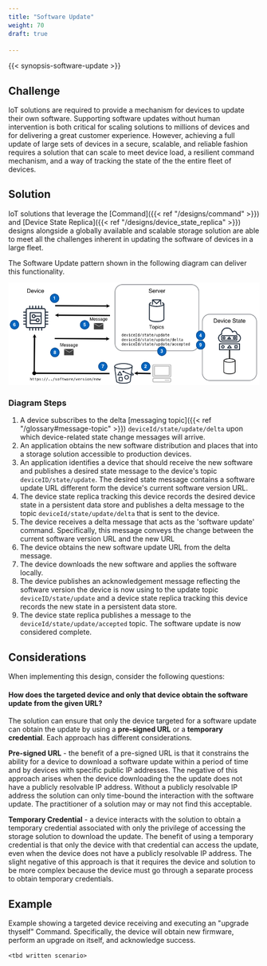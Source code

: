 ```yaml
---
title: "Software Update"
weight: 70
draft: true

---
```


{{< synopsis-software-update >}}
<!--more-->

## Challenge
IoT solutions are required to provide a mechanism for devices to update their own software. Supporting software updates without human intervention is both critical for scaling solutions to millions of devices and for delivering a great customer experience. However, achieving a full update of large sets of devices in a secure, scalable, and reliable fashion requires a solution that can scale to meet device load, a resilient command mechanism, and a way of tracking the state of the the entire fleet of devices. 

## Solution
IoT solutions that leverage the [Command]({{< ref "/designs/command" >}}) and [Device State Replica]({{< ref "/designs/device_state_replica" >}}) designs alongside a globally available and scalable storage solution are able to meet all the challenges inherent in updating the software of devices in a large fleet. 

The Software Update pattern shown in the following diagram can deliver this functionality. 

![Software Update](software-update.png)

### Diagram Steps
1. A device subscribes to the delta [messaging topic]({{< ref "/glossary#message-topic" >}}) `deviceId/state/update/delta` upon which device-related state change messages will arrive.
2. An application obtains the new software distribution and places that into a storage solution accessible to production devices. 
3. An application identifies a device that should receive the new software and publishes a desired state message to the device's topic `deviceID/state/update`. The desired state message contains a software update URL different form the device's current software version URL.
4. The device state replica tracking this device records the desired device state in a persistent data store and publishes a delta message to the topic `deviceId/state/update/delta` that is sent to the device.
5. The device receives a delta message that acts as the 'software update' command. Specifically, this message conveys the change between the current software version URL and the new URL
6. The device obtains the new software update URL from the delta message.
7. The device downloads the new software and applies the software locally.
8. The device publishes an acknowledgement message reflecting the software version the device is now using to the update topic `deviceID/state/update` and a device state replica tracking this device records the new state in a persistent data store. 
9. The device state replica publishes a message to the `deviceId/state/update/accepted` topic. The software update is now considered complete.

## Considerations
When implementing this design, consider the following questions:

#### How does the targeted device and only that device obtain the software update from the given URL?  
The solution can ensure that only the device targeted for a software update can obtain the update by using a **pre-signed URL** or a **temporary credential**. Each approach has different considerations. 

**Pre-signed URL** - the benefit of a pre-signed URL is that it constrains the ability for a device to download a software update within a period of time and by devices with specific public IP addresses. The negative of this approach arises when the device downloading the the update does not have a publicly resolvable IP address. Without a publicly resolvable IP address the solution can only time-bound the interaction with the software update. The practitioner of a solution may or may not find this acceptable.    

**Temporary Credential** - a device interacts with the solution to obtain a temporary credential associated with only the privilege of accessing the storage solution to download the update. The benefit of using a temporary credential is that only the device with that credential can access the update, even when the device does not have a publicly resolvable IP address. The slight negative of this approach is that it requires the device and solution to be more complex because the device must go through a separate process to obtain temporary credentials.

## Example
Example showing a targeted device receiving and executing an "upgrade thyself" Command. Specifically, the device will obtain new firmware, perform an upgrade on itself, and acknowledge success.

    <tbd written scenario>
